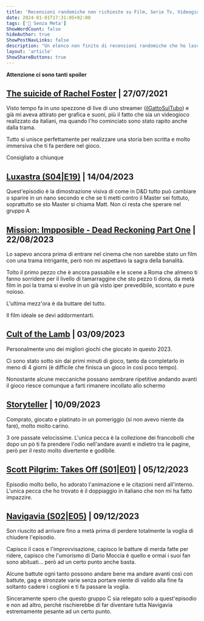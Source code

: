 ```yaml
---
title: 'Recensioni randomiche non richieste su Film, Serie Tv, Videogiochi'
date: 2024-01-01T17:31:05+02:00
tags: ['📔 Senza Meta']
ShowWordCount: false
hideAuthor: true
ShowPostNavLinks: false
description: "Un elenco non finito di recensioni randomiche che ho lascitato in giro per l'internet con account che ora non esistono più."
layout: 'article'
ShowShareButtons: true
---
```


**Attenzione ci sono tanti spoiler**


## [The suicide of Rachel Foster](https://store.steampowered.com/app/1057750/The_Suicide_of_Rachel_Foster/) | 27/07/2021

Visto tempo fa in uno spezzone di live di uno streamer ([ilGattoSulTubo](https://www.youtube.com/watch?v=cBt0QeDqb2s)) e già mi aveva attirato per grafica e suoni, più il fatto che sia un videogioco realizzato da italiani, ma quando l'ho cominciato sono stato rapito anche dalla trama.

Tutto si unisce perfettamente per realizzare una storia ben scritta e molto immersiva che ti fa perdere nel gioco.

Consigliato a chiunque


## [Luxastra (S04|E19)](https://www.youtube.com/watch?v=WQAWb6Dw7Ro) | 14/04/2023

Quest'episodio è la dimostrazione visiva di come in D&D tutto può cambiare o sparire in un nano secondo e che se ti metti contro il Master sei fottuto, soprattutto se sto Master si chiama Matt. Non ci resta che sperare nel gruppo A


## [Mission: Impposible - Dead Reckoning Part One](https://thetvdb.com/movies/mission-impossible-7) | 22/08/2023

Lo sapevo ancora prima di entrare nel cinema che non sarebbe stato un film con una trama intrigante, però non mi aspettavo la sagra della banalità.

Tolto il primo pezzo che è ancora passabile e le scene a Roma che almeno ti fanno sorridere per il livello di tamarraggine che sto pezzo ti dona, da metà film in poi la trama si evolve in un già visto iper prevedibile, scontato e pure noioso.

L'ultima mezz'ora è da buttare del tutto.

Il film ideale se devi addormentarti.


## [Cult of the Lamb](https://store.steampowered.com/app/1313140/Cult_of_the_Lamb/) | 03/09/2023


Personalmente uno dei migliori giochi che giocato in questo 2023.

Ci sono stato sotto sin dai primi minuti di gioco, tanto da completarlo in meno di 4 giorni (è difficile che finisca un gioco in così poco tempo).

Nonostante alcune meccaniche possano sembrare ripetitive andando avanti il gioco riesce comunque a farti rimanere incollato allo schermo


## [Storyteller](https://store.steampowered.com/app/1624540/Storyteller/) | 10/09/2023


Comprato, giocato e platinato in un pomeriggio (si non avevo niente da fare), molto molto carino.

3 ore passate velocissime. L'unica pecca è la collezione dei francobolli che dopo un pò ti fa prendere l'odio nell'andare avanti e indietro tra le pagine, però per il resto molto divertente e godibile.


## [Scott Pilgrim: Takes Off (S01|E01)](https://thetvdb.com/series/scott-pilgrim/episodes/9701512) | 05/12/2023

Episodio molto bello, ho adorato l'animazione e le citazioni nerd all'interno. L'unica pecca che ho trovato è il doppiaggio in italiano che non mi ha fatto impazzire.

## [Navigavia (S02|E05)](https://www.youtube.com/watch?v=wsmohiDhQhM) | 09/12/2023

Son riuscito ad arrivare fino a metà prima di perdere totalmente la voglia di chiudere l'episodio.

Capisco il caos e l'improvvisazione, capisco le batture di merda fatte per ridere, capisco che l'umorismo di Dario Moccia è quello e ormai i suoi fan sono abituati... però ad un certo punto anche basta.

Alcune battute ogni tanto possono andare bene ma andare avanti così con battute, gag e stronzate varie senza portare niente di valido alla fine fa soltanto cadere i coglioni e ti fa passare la voglia.

Sinceramente spero che questo gruppo C sia relegato solo a quest'episodio e non ad altro, perchè rischierebbe di far diventare tutta Navigavia estremamente pesante ad un certo punto.<br /><br />